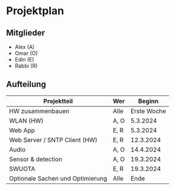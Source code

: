# Projektplan

## Mitglieder
- Alex (A)
- Omar (O)
- Edin (E)
- Rabbi (R)

## Aufteilung
| Projektteil | Wer | Beginn    |
|-------------|-----|-------------|
| HW zusammenbauen  | Alle | Erste Woche |
| WLAN (HW)   | A, O | 5.3.2024 |
| Web App | E, R| 5.3.2024 |
| Web Server / SNTP Client (HW) | E, R | 12.3.2024 |
| Audio | A, O | 14.4.2024 |
| Sensor & detection   | A, O | 19.3.2024 |
| SWUOTA | E, R | 19.3.2024 |
| Optionale Sachen und Optimierung | Alle | Ende |
